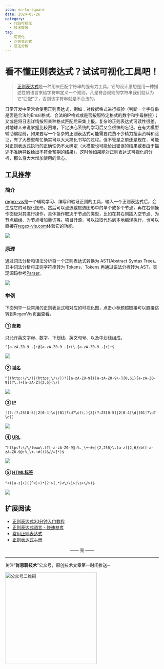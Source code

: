 ```yaml
---
icon: en-to-square
date: 2024-05-26
category:
  - 代码可视化
  - 技术提效
tag:
  - 可视化
  - 正则表达式
  - 语法分析
---
```


# 看不懂正则表达式？试试可视化工具吧！
> [正则表达式](https://zh.wikipedia.org/zh-cn/%E6%AD%A3%E5%88%99%E8%A1%A8%E8%BE%BE%E5%BC%8F)是一种用来匹配字符串的强有力工具。它的设计思想是用一种描述性的语言来给字符串定义一个规则，凡是符合规则的字符串我们就认为它“匹配”了，否则该字符串就是不合法的。

日常开发中常常会使用正则表达式，例如：对数据格式进行校验（判断一个字符串是否是合法的Email格式、合法的IP格式或是否按照特定格式的数字和字母拼接）；又或是将日志详情按照某种格式匹配后采集上报。复杂的正则表达式可读性很差，对地球人来说掌握比较困难，下定决心系统的学习后又会很快的忘记。在有大模型辅助编程前，如果要写一个复杂的正则表达式可能需要花费不少精力搜索资料和验证，有了大模型帮忙确实可以大大简化书写的过程。但不管是之前还是现在，可能对正则表达式执行的正确性仍不太确定（大模型也可能给出错误的结果或者由于描述不准确导致给出不符合预期的结果），这时候如果能对正则表达式可视化的分析，那么将大大增加使用的信心。

<!-- more -->

## 工具推荐
### 简介
[regex-vis](https://github.com/Bowen7/regex-vis)是一个辅助学习、编写和验证正则的工具，输入一个正则表达式后，会生成它的可视化图形。然后可以点选或框选图形中的单个或多个节点，再在右侧操作面板对其进行操作，具体操作取决于节点的类型，比如在其右侧插入空节点、为节点编组、为节点增加量词等。项目开源，可以拉取代码到本地编译执行，也可以直接在[regex-vis.com](https://regex-vis.com/)体验它的功能。

![](https://cdn.jsdelivr.net/gh/Xiaoxie1994/images/images/202501251322057.gif)

### 原理
通过词法分析和语法分析将一个正则表达式转换为 AST(Abstract Syntax Tree)。其中词法分析将正则字符串转为 Tokens，Tokens 再通过语法分析转为 AST。实现源码参考[Parser](https://github.com/Bowen7/regex-vis/tree/master/src/parser)。

![](https://cdn.jsdelivr.net/gh/Xiaoxie1994/images/images/202501251319865.png)


### 举例
下面列举一些常用的正则表达式和对应的可视化图，点击小标题超链接可以直接跳转到RegexVis页面查看。
#### ① [邮箱](https://regex-vis.com/?r=%5E%5Ba-zA-Z0-9_-%5D%2B%40%5Ba-zA-Z0-9_-%5D%2B%28%5C.%5Ba-zA-Z0-9_-%5D%2B%29%2B%24&e=0)
只允许英文字母、数字、下划线、英文句号、以及中划线组成。
```
^[a-zA-Z0-9_-]+@[a-zA-Z0-9_-]+(\.[a-zA-Z0-9_-]+)+$
```

![](https://cdn.jsdelivr.net/gh/Xiaoxie1994/images/images/202501251319181.png)

#### ② [域名](https://regex-vis.com/?r=%5E%28%28http%3A%5C%2F%5C%2F%29%7C%28https%3A%5C%2F%5C%2F%29%29%3F%28%5Ba-zA-Z0-9%5D%28%5Ba-zA-Z0-9%5C-%5D%7B0%2C61%7D%5Ba-zA-Z0-9%5D%29%3F%5C.%29%2B%5Ba-zA-Z%5D%7B2%2C6%7D%28%5C%2F%29&e=0)
```
^((http:\/\/)|(https:\/\/))?([a-zA-Z0-9]([a-zA-Z0-9\-]{0,61}[a-zA-Z0-9])?\.)+[a-zA-Z]{2,6}(\/)
```

![](https://cdn.jsdelivr.net/gh/Xiaoxie1994/images/images/202501251320148.png)

#### ③ [IP](https://regex-vis.com/?r=%28%28%3F%3A%28%3F%3A25%5B0-5%5D%7C2%5B0-4%5D%5Cd%7C%5B01%5D%3F%5Cd%3F%5Cd%29%5C.%29%7B3%7D%28%3F%3A25%5B0-5%5D%7C2%5B0-4%5D%5Cd%7C%5B01%5D%3F%5Cd%3F%5Cd%29%29&e=0)
```
((?:(?:25[0-5]|2[0-4]\d|[01]?\d?\d)\.){3}(?:25[0-5]|2[0-4]\d|[01]?\d?\d))
```

![](https://cdn.jsdelivr.net/gh/Xiaoxie1994/images/images/202501251320467.png)

#### ④ [URL](https://regex-vis.com/?r=%5Ehttps%3F%3A%5C%2F%5C%2F%28www%5C.%29%3F%5B-a-zA-Z0-9%40%3A%25._%5C%2B%7E%23%3D%5D%7B2%2C256%7D%5C.%5Ba-z%5D%7B2%2C6%7D%5Cb%28%5B-a-zA-Z0-9%40%3A%25_%5C%2B.%7E%23%28%29%3F%26%2F%2F%3D%5D*%29%24&e=0)
```
^https?:\/\/(www\.)?[-a-zA-Z0-9@:%._\+~#=]{2,256}\.[a-z]{2,6}\b([-a-zA-Z0-9@:%_\+.~#()?&//=]*)$
```

![](https://cdn.jsdelivr.net/gh/Xiaoxie1994/images/images/202501251321241.png)

#### ⑤ [HTML标签](https://regex-vis.com/?r=%5E%3C%28%5Ba-z%5D%2B%29%28%5B%5E%3C%5D%2B%29*%28%3F%3A%3E%28.*%29%3C%5C%2F%5C1%3E%7C%5Cs%2B%5C%2F%3E%29%24&e=0)
```
^<([a-z]+)([^<]+)*(?:>(.*)<\/\1>|\s+\/>)$

```

![](https://cdn.jsdelivr.net/gh/Xiaoxie1994/images/images/202501251321250.png)

## 扩展阅读
- [正则表达式30分钟入门教程](https://deerchao.cn/tutorials/regex/regex.htm)
- [正则表达式语言 - 快速参考](https://learn.microsoft.com/zh-cn/dotnet/standard/base-types/regular-expression-language-quick-reference?redirectedfrom=MSDN)
- [常用正则表达式](https://github.com/cdoco/common-regex)
- [正则表达式手册](https://tool.oschina.net/uploads/apidocs/jquery/regexp.html)

<div style="text-align: center;"> —— 完 —— </div>

---
关注“**肖恩聊技术**”公众号，原创技术文章第一时间推送~

<img src="https://cdn.jsdelivr.net/gh/Xiaoxie1994/images/images/20241103221454.png" alt="公众号二维码" width="300">

